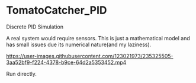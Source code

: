 # TomatoCatcher_PID
Discrete PID Simulation

A real system would require sensors. This is just a mathematical model and has small issues due its numerical nature(and my laziness).

https://user-images.githubusercontent.com/123021973/235325505-3aa52bf9-f224-4378-b9ce-64d2a5353452.mp4

Run directly.
